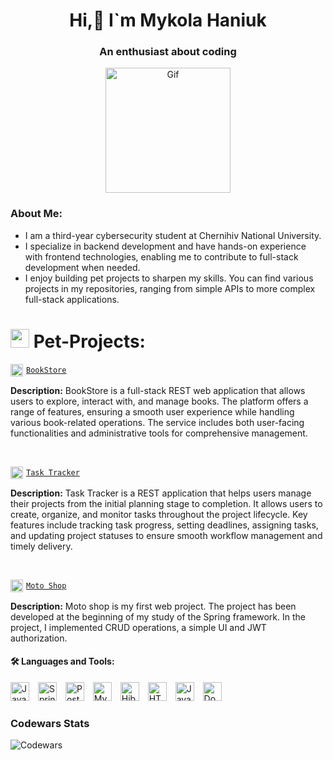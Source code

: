 <h1 align="center"> Hi,👋 I`m Mykola Haniuk</h1>
<h3 align="center">An enthusiast about coding </h3>

<div align="center">
    <img height="200px" src="https://user-images.githubusercontent.com/74038190/212749447-bfb7e725-6987-49d9-ae85-2015e3e7cc41.gif" alt="Gif">
</div>

<h3>About Me:</h3>

- I am a third-year cybersecurity student at Chernihiv National University.
- I specialize in backend development and have hands-on experience with frontend technologies, enabling me to contribute to full-stack development when needed.
- I enjoy building pet projects to sharpen my skills. You can find various projects in my repositories, ranging from simple APIs to more complex full-stack applications.


<h1><img width="30" height="30" src="https://img.icons8.com/color/48/project-management.png" alt="project-management"/> Pet-Projects:</h1>

<img style="vertical-align: middle; margin-right: 5px;" width="20" height="20" src="https://img.icons8.com/cute-clipart/64/book.png" alt="book" />[`BookStore`](https://github.com/kolyaGanyuck/BooksStore)

**Description:** BookStore is a full-stack REST web application that allows users to explore, interact with, and manage books. The platform offers a range of features, ensuring a smooth user experience while handling various book-related operations. The service includes both user-facing functionalities and administrative tools for comprehensive management.

<br>

<img style="vertical-align: middle; margin-right: 5px;" width="20" height="20" src="https://img.icons8.com/color/48/to-do.png" alt="to-do" />[`Task Tracker`](https://github.com/kolyaGanyuck/task-tracker)

**Description:** Task Tracker is a REST application that helps users manage their projects from the initial planning stage to completion. It allows users to create, organize, and monitor tasks throughout the project lifecycle. Key features include tracking task progress, setting deadlines, assigning tasks, and updating project statuses to ensure smooth workflow management and timely delivery.

<br>

<img style="vertical-align: middle; margin-right: 5px;" width="20" height="20" src="https://img.icons8.com/color/48/motorcycle.png" alt="motorcycle" />[`Moto Shop`](https://github.com/kolyaGanyuck/moto-shop)

**Description:** Moto shop is my first web project. The project has been developed at the beginning of my study of the Spring framework. In the project, I implemented CRUD operations, a simple UI and JWT authorization.</p>


<h4>🛠 Languages and Tools:</h4>
<div>
    <img alt="Java" width="30px" height="30px" style="padding-right: 10px;" src="https://cdn.jsdelivr.net/gh/devicons/devicon@latest/icons/java/java-original-wordmark.svg" />
    <img alt="Spring" width="30px" height="30px" style="padding-right: 10px;" src="https://cdn.jsdelivr.net/gh/devicons/devicon@latest/icons/spring/spring-original.svg" />
    <img alt="PostgreSQL" width="30px" height="30px" style="padding-right: 10px;" src="https://cdn.jsdelivr.net/gh/devicons/devicon@latest/icons/postgresql/postgresql-plain.svg" />
    <img alt="MySQL" width="30px" height="30px" style="padding-right: 10px;" src="https://cdn.jsdelivr.net/gh/devicons/devicon@latest/icons/mysql/mysql-original.svg" />
    <img alt="Hibernate" width="30px" height="30px" style="padding-right: 10px;" src="https://cdn.jsdelivr.net/gh/devicons/devicon@latest/icons/hibernate/hibernate-original.svg" />
    <img alt="HTML5" width="30px" height="30px" style="padding-right: 10px;" src="https://cdn.jsdelivr.net/gh/devicons/devicon@latest/icons/html5/html5-original.svg" />
    <img alt="JavaScript" width="30px" height="30px" style="padding-right: 10px;" src="https://cdn.jsdelivr.net/gh/devicons/devicon@latest/icons/javascript/javascript-original.svg" />
    <img alt="Docker" width="30px" height="30px" style="padding-right: 10px;" src="https://cdn.jsdelivr.net/gh/devicons/devicon@latest/icons/docker/docker-original.svg" />
</div>

<h3 align="left">Codewars Stats</h3>
<img src="https://github.r2v.ch/codewars?user=kolya_aa&name=true&top_languages=true&stroke=%23b36244&theme=gradient" alt="Codewars" />


